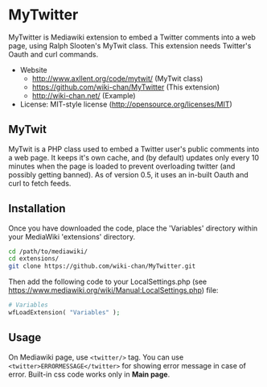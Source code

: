 MyTwitter
=========

MyTwitter is Mediawiki extension to embed a Twitter comments into a web page, using Ralph Slooten's MyTwit class. This extension needs Twitter's Oauth and curl commands.

* Website
	* http://www.axllent.org/code/mytwit/    (MyTwit class)
	* https://github.com/wiki-chan/MyTwitter (This extension)
	* http://wiki-chan.net/                  (Example)
* License: MIT-style license (http://opensource.org/licenses/MIT)

## MyTwit ##
MyTwit is a PHP class used to embed a Twitter user's public comments into a web page. It keeps it's own cache, and (by default) updates only every 10 minutes when the page is loaded to prevent overloading twitter (and possibly getting banned). As of version 0.5, it uses an in-built Oauth and curl to fetch feeds.

## Installation ##
Once you have downloaded the code, place the 'Variables' directory within your MediaWiki 'extensions' directory.
```bash
cd /path/to/mediawiki/
cd extensions/
git clone https://github.com/wiki-chan/MyTwitter.git
```
Then add the following code to your LocalSettings.php (see https://www.mediawiki.org/wiki/Manual:LocalSettings.php) file:
```php
# Variables
wfLoadExtension( "Variables" );
```
## Usage ##
On Mediawiki page, use `<twitter/>` tag. You can use `<twitter>ERRORMESSAGE</twitter>` for showing error message in case of error. Built-in css code works only in **Main page**.